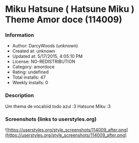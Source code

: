 # Miku Hatsune ( Hatsune Miku ) Theme Amor doce (114009)

### Information
- Author: DarcyWoods (unknown)
- Created at: unknown
- Updated at: 5/17/2015, 4:05:10 PM
- License: NO-REDISTRIBUTION
- Category: amordoce
- Rating: undefined
- Total installs: 47
- Weekly installs: 0


### Description
Um thema de vocaloid todo azul :3 Hatsune Miku :3


### Screenshots (links to userstyles.org)
![https://userstyles.org/style_screenshots/114009_after.png](https://userstyles.org/style_screenshots/114009_after.png)


